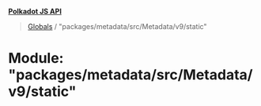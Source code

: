 **[Polkadot JS API](../README.md)**

> [Globals](../globals.md) / "packages/metadata/src/Metadata/v9/static"

# Module: "packages/metadata/src/Metadata/v9/static"
